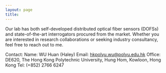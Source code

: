 ```yaml
---
layout: page
title:
---
```

Our lab has both self-developed distributed optical fiber sensors (DOFSs) and state-of-the-art interrogators procured from the market. Whether you are interested in research collaborations or seeking industry consultancy, feel free to reach out to me.

Contact:
Name: WU Huan (Haley)
Email: hkpolyu.wu@polyu.edu.hk
Office: DE620, The Hong Kong Polytechnic University, Hung Hom, Kowloon, Hong Kong
Tel: (+852) 2766 6247
